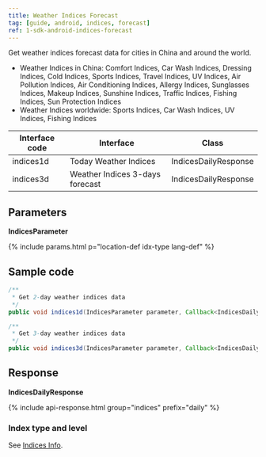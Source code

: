 ```yaml
---
title: Weather Indices Forecast
tag: [guide, android, indices, forecast]
ref: 1-sdk-android-indices-forecast
---
```


Get weather indices forecast data for cities in China and around the world.

- Weather Indices in China: Comfort Indices, Car Wash Indices, Dressing Indices, Cold Indices, Sports Indices, Travel Indices, UV Indices, Air Pollution Indices, Air Conditioning Indices, Allergy Indices, Sunglasses Indices, Makeup Indices, Sunshine Indices, Traffic Indices, Fishing Indices, Sun Protection Indices
- Weather Indices worldwide: Sports Indices, Car Wash Indices, UV Indices, Fishing Indices

| Interface code| Interface  | Class |
| ----------- | ------------ | ----------- |
| indices1d | Today Weather Indices           | IndicesDailyResponse |
| indices3d | Weather Indices 3-days forecast | IndicesDailyResponse |

## Parameters

**IndicesParameter**

{% include params.html p="location-def idx-type lang-def" %}


## Sample code

```java
/**
 * Get 2-day weather indices data
 */
public void indices1d(IndicesParameter parameter, Callback<IndicesDailyResponse> callback);

/**
 * Get 3-day weather indices data
 */
public void indices3d(IndicesParameter parameter, Callback<IndicesDailyResponse> callback);
```


## Response 

**IndicesDailyResponse**

{% include api-response.html group="indices" prefix="daily" %}

<!-- | Property | Description | Example |
| ------------ | -------------------------- | --------------------- |
| getCode | See [Status Code](/en/docs/resource/status-code/) | 200 |
| getUpdateTime | [Last updated time](/en/docs/resource/glossary/#update-time) | 2017-10-25T04:34+08:00 |
| getFxLink | Responsive web page of this location, easy to embed in your website or APP | https://www.qweather.com/indices/beijing-101010100.html |
| getDaily | Daily weather indices | List&lt;IndicesDaily&gt; |
| getRefer | Reference data, includes data source, statements and license | Refer |

**Refer**

| Property | Description  |  Type |  Example  |
| ---------- | ----------- | ------------------ | ------------ |
| getSources | Data source and other statements  | List&lt;String&gt; | QWeather     |
| getLicense | Data license      | List&lt;String&gt; | QWeather Developers License |


**IndicesDaily**

| Properties | Description |
| ----------- | -----------|
| getDate | Forecast date |
| getLevel | Weather indices Level |
| getCategory | Weather indices category name |
| getName | Weather indices type name |
| getType | Weather indices type |
| getText | Detailed description of weather indices | -->

### Index type and level

See [Indices Info](/en/docs/resource/indices-info/).

